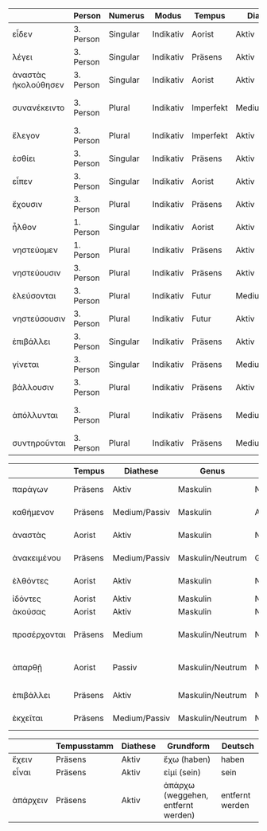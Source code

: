 |               | Person          | Numerus | Modus     | Tempus    | Diathese       | Grundform                 | Deutsch            |
|---------------|-----------------|---------|-----------|-----------|----------------|---------------------------|--------------------|
| εἶδεν        | 3. Person       | Singular| Indikativ | Aorist    | Aktiv          | ὁράω (sehen)             | sah                |
| λέγει        | 3. Person       | Singular| Indikativ | Präsens   | Aktiv          | λέγω (sagen)             | sagt               |
| ἀναστὰς ἠκολούθησεν | 3. Person       | Singular| Indikativ | Aorist    | Aktiv          | ἀκολουθέω (folgen)      | folgte             |
| συνανέκειντο | 3. Person       | Plural  | Indikativ | Imperfekt | Medium/Passiv | συνανάκειμαι (sich zu Tisch legen) | lagen zu Tisch    |
| ἔλεγον       | 3. Person       | Plural  | Indikativ | Imperfekt | Aktiv          | λέγω (sagen)             | sagten             |
| ἐσθίει       | 3. Person       | Singular| Indikativ | Präsens   | Aktiv          | ἐσθίω (essen)            | isst               |
| εἶπεν        | 3. Person       | Singular| Indikativ | Aorist    | Aktiv          | λέγω (sagen)             | sagte              |
| ἔχουσιν      | 3. Person       | Plural  | Indikativ | Präsens   | Aktiv          | ἔχω (haben)              | haben              |
| ἦλθον        | 1. Person       | Singular| Indikativ | Aorist    | Aktiv          | ἔρχομαι (kommen)        | kam                |
| νηστεύομεν   | 1. Person       | Plural  | Indikativ | Präsens   | Aktiv          | νηστεύω (fasten)        | fasten             |
| νηστεύουσιν  | 3. Person       | Plural  | Indikativ | Präsens   | Aktiv          | νηστεύω (fasten)        | fasten             |
| ἐλεύσονται   | 3. Person       | Plural  | Indikativ | Futur     | Medium         | ἔρχομαι (kommen)        | werden kommen      |
| νηστεύσουσιν | 3. Person       | Plural  | Indikativ | Futur     | Aktiv          | νηστεύω (fasten)        | werden fasten      |
| ἐπιβάλλει    | 3. Person       | Singular| Indikativ | Präsens   | Aktiv          | ἐπιβάλλω (auflegen)     | legt auf           |
| γίνεται      | 3. Person       | Singular| Indikativ | Präsens   | Medium/Passiv | γίνομαι (werden)        | wird               |
| βάλλουσιν    | 3. Person       | Plural  | Indikativ | Präsens   | Aktiv          | βάλλω (werfen)           | werfen             |
| ἀπόλλυνται   | 3. Person       | Plural  | Indikativ | Präsens   | Medium/Passiv | ἀπόλλυμι (verloren gehen) | gehen verloren    |
| συντηροῦνται | 3. Person       | Plural  | Indikativ | Präsens   | Medium/Passiv | συντηρέω (bewahren)     | werden bewahrt    |


|            | Tempus  | Diathese      | Genus         | Kasus      | Numerus | Grundform            | Deutsch           |
|------------|---------|---------------|---------------|------------|---------|----------------------|-------------------|
| παράγων    | Präsens | Aktiv         | Maskulin      | Nominativ  | Singular| παράγω (vorübergehen) | vorübergehend     |
| καθήμενον  | Präsens | Medium/Passiv | Maskulin      | Akkusativ  | Singular| κάθημαι (sitzen)    | sitzend           |
| ἀναστὰς    | Aorist  | Aktiv         | Maskulin      | Nominativ  | Singular| ἀνίστημι (aufstehen) | aufstehend        |
| ἀνακειμένου| Präsens | Medium/Passiv | Maskulin/Neutrum| Genitiv | Singular| ἀνάκειμαι (zu Tisch liegen) | zu Tisch liegend |
| ἐλθόντες   | Aorist  | Aktiv         | Maskulin      | Nominativ  | Plural  | ἔρχομαι (kommen)    | kommend           |
| ἰδόντες    | Aorist  | Aktiv         | Maskulin      | Nominativ  | Plural  | ὁράω (sehen)        | sehend            |
| ἀκούσας    | Aorist  | Aktiv         | Maskulin      | Nominativ  | Singular| ἀκούω (hören)        | hörend            |
| προσέρχονται| Präsens | Medium        | Maskulin/Neutrum| Nominativ| Plural  | προσέρχομαι (kommen, herantreten) | kommen, herantretend |
| ἀπαρθῇ     | Aorist  | Passiv        | Maskulin/Neutrum| Nominativ| Singular| ἀπαίρω (wegnehmen, entfernen) | entfernt werdend  |
| ἐπιβάλλει  | Präsens | Aktiv         | Maskulin/Neutrum| Nominativ| Singular| ἐπιβάλλω (auflegen) | auflegend         |
| ἐκχεῖται   | Präsens | Medium/Passiv | Maskulin/Neutrum| Nominativ| Singular| ἐκχέω (ausgießen)   | ausgegossen werdend |


|            | Tempusstamm | Diathese | Grundform                         | Deutsch         |
|------------|--------------|----------|----------------------------------|-----------------|
| ἔχειν      | Präsens      | Aktiv    | ἔχω (haben)                      | haben           |
| εἶναι      | Präsens      | Aktiv    | εἰμί (sein)                      | sein            |
| ἀπάρχειν   | Präsens      | Aktiv    | ἀπάρχω (weggehen, entfernt werden) | entfernt werden |
